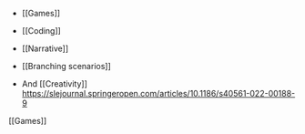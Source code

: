 - [[Games]]
- [[Coding]]
- [[Narrative]]
- [[Branching scenarios]]

- And [[Creativity]] https://slejournal.springeropen.com/articles/10.1186/s40561-022-00188-9

[[Games]]
